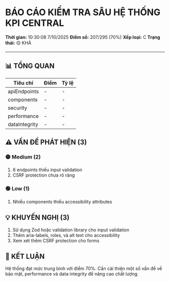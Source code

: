 # BÁO CÁO KIỂM TRA SÂU HỆ THỐNG KPI CENTRAL

**Thời gian:** 10:30:08 7/10/2025
**Điểm số:** 207/295 (70%)
**Xếp loại:** C
**Trạng thái:** 🟡 KHÁ

---

## 📊 TỔNG QUAN

| Tiêu chí | Điểm | Tỷ lệ |
|----------|------|-------|
| apiEndpoints | - | - |
| components | - | - |
| security | - | - |
| performance | - | - |
| dataIntegrity | - | - |

## ⚠️ VẤN ĐỀ PHÁT HIỆN (3)

### 🟡 Medium (2)

1. 6 endpoints thiếu input validation
2. CSRF protection chưa rõ ràng

### 🟢 Low (1)

1. Nhiều components thiếu accessibility attributes

## 💡 KHUYẾN NGHỊ (3)

1. Sử dụng Zod hoặc validation library cho input validation
2. Thêm aria-labels, roles, và alt text cho accessibility
3. Xem xét thêm CSRF protection cho forms

## 🎯 KẾT LUẬN

Hệ thống đạt mức trung bình với điểm 70%. Cần cải thiện một số vấn đề về bảo mật, performance và data integrity để nâng cao chất lượng.

